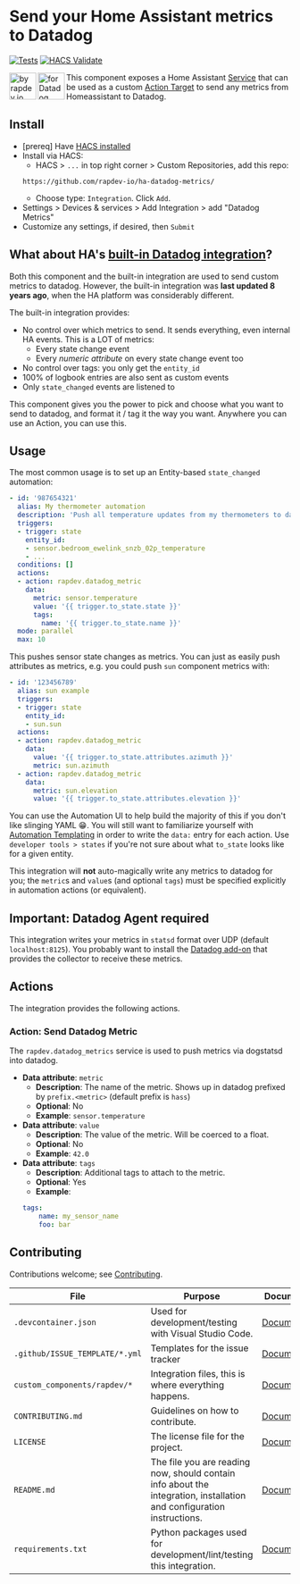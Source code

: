 # Send your Home Assistant metrics to Datadog

[![Tests](https://github.com/rapdev-io/ha-datadog-metrics/actions/workflows/test.yml/badge.svg)](https://github.com/rapdev-io/ha-datadog-metrics/actions/workflows/test.yml) [![HACS Validate](https://github.com/rapdev-io/ha-datadog-metrics/actions/workflows/validate.yml/badge.svg)](https://github.com/rapdev-io/ha-datadog-metrics/actions/workflows/validate.yml) 

<a href="https://www.rapdev.io"><img alt="by rapdev.io" src="https://brands.home-assistant.io/rapdev/icon.png" align="left" height="48" width="48" ></a> <img alt="for Datadog" src="https://brands.home-assistant.io/datadog/icon.png" align="left" height="48" width="48" >

This component exposes a Home Assistant [Service](https://developers.home-assistant.io/docs/dev_101_services) that can be used as a custom [Action Target](https://www.home-assistant.io/docs/automation/action/) to send any metrics from Homeassistant to Datadog.

## Install

* [prereq] Have [HACS installed](https://www.hacs.xyz/docs/use/download/download/)
* Install via HACS:
  * HACS > `...` in top right corner > Custom Repositories, add this repo:
  ```
  https://github.com/rapdev-io/ha-datadog-metrics/
  ```
  * Choose type: `Integration`. Click `Add`.
* Settings > Devices & services > Add Integration > add "Datadog Metrics"
* Customize any settings, if desired, then `Submit`

## What about HA's [built-in Datadog integration](https://www.home-assistant.io/integrations/datadog/)?

Both this component and the built-in integration are used to send custom metrics to datadog. However, the built-in integration was **last updated 8 years ago**, when the HA platform was considerably different.

The built-in integration provides:
* No control over which metrics to send. It sends everything, even internal HA events. This is a LOT of metrics:
  * Every state change event
  * Every _numeric attribute_ on every state change event too
* No control over tags: you only get the `entity_id`
* 100% of logbook entries are also sent as custom events
* Only `state_changed` events are listened to

This component gives you the power to pick and choose what you want to send to datadog, and format it / tag it the way you want. Anywhere you can use an Action, you can use this.

## Usage

The most common usage is to set up an Entity-based `state_changed` automation:

```yaml
- id: '987654321'
  alias: My thermometer automation
  description: 'Push all temperature updates from my thermometers to datadog'
  triggers:
  - trigger: state
    entity_id:
    - sensor.bedroom_ewelink_snzb_02p_temperature
    - ...
  conditions: []
  actions:
  - action: rapdev.datadog_metric
    data:
      metric: sensor.temperature
      value: '{{ trigger.to_state.state }}'
      tags:
        name: '{{ trigger.to_state.name }}'
  mode: parallel
  max: 10
```

This pushes sensor state changes as metrics. You can just as easily push attributes as metrics, e.g. you could push `sun` component metrics with:

```yaml
- id: '123456789'
  alias: sun example
  triggers:
  - trigger: state
    entity_id:
    - sun.sun
  actions:
  - action: rapdev.datadog_metric
    data:
      value: '{{ trigger.to_state.attributes.azimuth }}'
      metric: sun.azimuth
  - action: rapdev.datadog_metric
    data:
      metric: sun.elevation
      value: '{{ trigger.to_state.attributes.elevation }}'
```

You can use the Automation UI to help build the majority of this if you don't like slinging YAML :grin:. You will still want to familiarize yourself with [Automation Templating](https://www.home-assistant.io/docs/automation/templating/) in order to write the `data:` entry for each action. Use `developer tools > states` if you're not sure about what `to_state` looks like for a given entity.

This integration will **not** auto-magically write any metrics to datadog for you; the `metric`s and `value`s (and optional `tags`) must be specified explicitly in automation actions (or equivalent).

## Important: Datadog Agent required

This integration writes your metrics in `statsd` format over UDP (default `localhost:8125`). You probably want to install the [Datadog add-on](https://github.com/rapdev-io/addon-datadog-agent) that provides the collector to receive these metrics.

## Actions

The integration provides the following actions.

### Action: Send Datadog Metric

The `rapdev.datadog_metrics` service is used to push metrics via dogstatsd into datadog.

- **Data attribute**: `metric`
    - **Description**: The name of the metric. Shows up in datadog prefixed by `prefix.<metric>` (default prefix is `hass`)
    - **Optional**: No
    - **Example**: `sensor.temperature`
- **Data attribute**: `value`
    - **Description**: The value of the metric. Will be coerced to a float.
    - **Optional**: No
    - **Example**: `42.0`
- **Data attribute**: `tags`
    - **Description**: Additional tags to attach to the metric.
    - **Optional**: Yes
    - **Example**:
    ```yaml
    tags:
        name: my_sensor_name
        foo: bar
    ```

## Contributing

Contributions welcome; see [Contributing](CONTRIBUTING.md).

File | Purpose | Documentation
-- | -- | --
`.devcontainer.json` | Used for development/testing with Visual Studio Code. | [Documentation](https://code.visualstudio.com/docs/remote/containers)
`.github/ISSUE_TEMPLATE/*.yml` | Templates for the issue tracker | [Documentation](https://help.github.com/en/github/building-a-strong-community/configuring-issue-templates-for-your-repository)
`custom_components/rapdev/*` | Integration files, this is where everything happens. | [Documentation](https://developers.home-assistant.io/docs/creating_component_index)
`CONTRIBUTING.md` | Guidelines on how to contribute. | [Documentation](https://help.github.com/en/github/building-a-strong-community/setting-guidelines-for-repository-contributors)
`LICENSE` | The license file for the project. | [Documentation](https://help.github.com/en/github/creating-cloning-and-archiving-repositories/licensing-a-repository)
`README.md` | The file you are reading now, should contain info about the integration, installation and configuration instructions. | [Documentation](https://help.github.com/en/github/writing-on-github/basic-writing-and-formatting-syntax)
`requirements.txt` | Python packages used for development/lint/testing this integration. | [Documentation](https://pip.pypa.io/en/stable/user_guide/#requirements-files)

